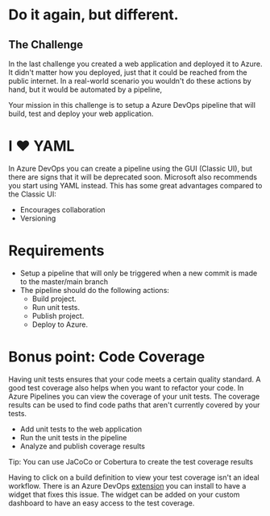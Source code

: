 
# Do it again, but different.

## The Challenge
In the last challenge you created a web application and deployed it to Azure. It didn't matter how you deployed, just that it could be reached from the public internet. In a real-world scenario you wouldn't do these actions by hand, but it would be automated by a pipeline,

Your mission in this challenge is to setup a Azure DevOps pipeline that will build, test and deploy your web application. 

# I :heart: YAML
In Azure DevOps you can create a pipeline using the GUI (Classic UI), but there are signs that it will be deprecated soon. Microsoft also recommends you start using YAML instead. This has some great advantages compared to the Classic UI:
 - Encourages collaboration
 - Versioning

# Requirements
- Setup a pipeline that will only be triggered when a new commit is made to the master/main branch
- The pipeline should do the following actions:
	* Build project.
	* Run unit tests.
	* Publish project.
	* Deploy to Azure.

# Bonus point: Code Coverage
Having unit tests ensures that your code meets a certain quality standard. A good test coverage also helps when you want to refactor your code. 
In Azure Pipelines you can view the coverage of your unit tests. The coverage results can be used to find code paths that aren't currently covered by your tests.

- Add unit tests to the web application
- Run the unit tests in the pipeline
- Analyze and publish coverage results

Tip: You can use JaCoCo or Cobertura to create the test coverage results

Having to click on a build definition to view your test coverage isn't an ideal workflow. There is an Azure DevOps [extension](https://marketplace.visualstudio.com/items?itemName=shanebdavis.code-coverage-dashboard-widgets) you can install to have a widget that fixes this issue. The widget can be added on your custom dashboard to have an easy access to the test coverage.

